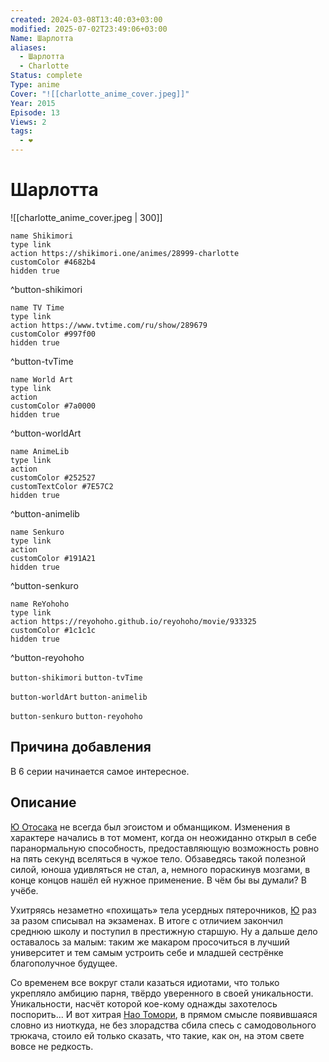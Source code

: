 ```yaml
---
created: 2024-03-08T13:40:03+03:00
modified: 2025-07-02T23:49:06+03:00
Name: Шарлотта
aliases:
  - Шарлотта
  - Charlotte
Status: complete
Type: anime
Cover: "![[charlotte_anime_cover.jpeg]]"
Year: 2015
Episode: 13
Views: 2
tags:
  - ❤
---
```


# Шарлотта

![[charlotte_anime_cover.jpeg | 300]]


```button
name Shikimori
type link
action https://shikimori.one/animes/28999-charlotte
customColor #4682b4
hidden true
```
^button-shikimori

```button
name TV Time
type link
action https://www.tvtime.com/ru/show/289679
customColor #997f00
hidden true
```
^button-tvTime

```button
name World Art
type link
action 
customColor #7a0000
hidden true
```
^button-worldArt

```button
name AnimeLib
type link
action 
customColor #252527
customTextColor #7E57C2
hidden true
```
^button-animelib

```button
name Senkuro
type link
action 
customColor #191A21
hidden true
```
^button-senkuro

```button
name ReYohoho
type link
action https://reyohoho.github.io/reyohoho/movie/933325
customColor #1c1c1c
hidden true
```
^button-reyohoho



`button-shikimori` `button-tvTime`

`button-worldArt` `button-animelib`

`button-senkuro` `button-reyohoho`



## Причина добавления

В 6 серии начинается самое интересное.


## Описание

[Ю Отосака](https://shikimori.one/characters/122209-yuu-otosaka) не всегда был эгоистом и обманщиком. Изменения в характере начались в тот момент, когда он неожиданно открыл в себе паранормальную способность, предоставляющую возможность ровно на пять секунд вселяться в чужое тело. Обзаведясь такой полезной силой, юноша удивляться не стал, а, немного пораскинув мозгами, в конце концов нашёл ей нужное применение. В чём бы вы думали? В учёбе.

Ухитряясь незаметно «похищать» тела усердных пятерочников, [Ю](https://shikimori.one/characters/122209-yuu-otosaka) раз за разом списывал на экзаменах. В итоге с отличием закончил среднюю школу и поступил в престижную старшую. Ну а дальше дело оставалось за малым: таким же макаром просочиться в лучший университет и тем самым устроить себе и младшей сестрёнке благополучное будущее.

Со временем все вокруг стали казаться идиотами, что только укрепляло амбицию парня, твёрдо уверенного в своей уникальности. Уникальности, насчёт которой кое-кому однажды захотелось поспорить... И вот хитрая [Нао Томори](https://shikimori.one/characters/122211-nao-tomori), в прямом смысле появившаяся словно из ниоткуда, не без злорадства сбила спесь с самодовольного трюкача, стоило ей только сказать, что такие, как он, на этом свете вовсе не редкость.

